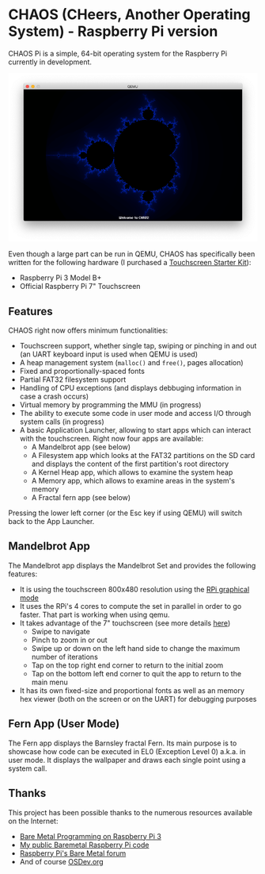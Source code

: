 # CHAOS (CHeers, Another Operating System) - Raspberry Pi version

CHAOS Pi is a simple, 64-bit operating system for the Raspberry Pi currently in development.

![](CHAOS.png)

Even though a large part can be run in QEMU, CHAOS has specifically been written for the following hardware (I purchased a [Touchscreen Starter Kit](https://www.amazon.com/gp/product/B07DTZ5LC8/ref=ppx_yo_dt_b_asin_title_o02_s00?ie=UTF8&psc=1)):

- Raspberry Pi 3 Model B+
- Official Raspberry Pi 7" Touchscreen

## Features

CHAOS right now offers minimum functionalities:

- Touchscreen support, whether single tap, swiping or pinching in and out (an UART keyboard input is used when QEMU is used)
- A heap management system (`malloc()` and `free()`, pages allocation)
- Fixed and proportionally-spaced fonts
- Partial FAT32 filesystem support
- Handling of CPU exceptions (and displays debbuging information in case a crash occurs)
- Virtual memory by programming the MMU (in progress)
- The ability to execute some code in user mode and access I/O through system calls (in progress)
- A basic Application Launcher, allowing to start apps which can interact with the touchscreen. Right now four apps are available:
    - A Mandelbrot app (see below)
    - A Filesystem app which looks at the FAT32 partitions on the SD card and displays the content of the first partition's root directory
    - A Kernel Heap app, which allows to examine the system heap
    - A Memory app, which allows to examine areas in the system's memory
    - A Fractal fern app (see below)

Pressing the lower left corner (or the Esc key if using QEMU) will switch back to the App Launcher.

## Mandelbrot App

The Mandelbrot app displays the Mandelbrot Set and provides the following features:

- It is using the touchscreen 800x480 resolution using the [RPi graphical mode](mailbox.md)
- It uses the RPi's 4 cores to compute the set in parallel in order to go faster. That part is working when using qemu.
- It takes advantage of the 7" touchscreen (see more details [here](touchscreen.md))
    - Swipe to navigate
    - Pinch to zoom in or out
    - Swipe up or down on the left hand side to change the maximum number of iterations
    - Tap on the top right end corner to return to the initial zoom
    - Tap on the bottom left end corner to quit the app to return to the main menu
- It has its own fixed-size and proportional fonts as well as an memory hex viewer (both on the screen or on the UART) for debugging purposes

## Fern App (User Mode)

The Fern app displays the Barnsley fractal Fern. Its main purpose is to showcase how code can be executed in EL0 (Exception Level 0) a.k.a. in user mode. It displays the wallpaper and draws each single point using a system call.

## Thanks

This project has been possible thanks to the numerous resources available on the Internet:

- [Bare Metal Programming on Raspberry Pi 3](https://github.com/bztsrc/raspi3-tutorial)
- [My public Baremetal Raspberry Pi code](https://github.com/LdB-ECM/Raspberry-Pi)
- [Raspberry Pi's Bare Metal forum](https://www.raspberrypi.org/forums/viewforum.php?f=72)
- And of course [OSDev.org](http://wiki.osdev.org/Main_Page)
